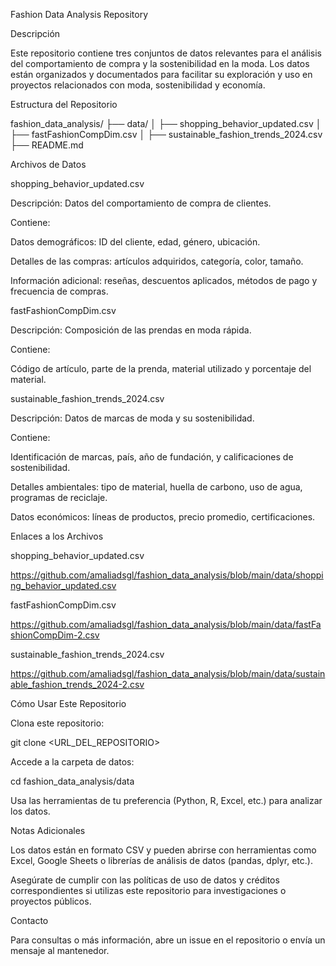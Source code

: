 Fashion Data Analysis Repository

Descripción

Este repositorio contiene tres conjuntos de datos relevantes para el análisis del comportamiento de compra y la sostenibilidad en la moda. Los datos están organizados y documentados para facilitar su exploración y uso en proyectos relacionados con moda, sostenibilidad y economía.

Estructura del Repositorio

fashion_data_analysis/
├── data/
│   ├── shopping_behavior_updated.csv
│   ├── fastFashionCompDim.csv
│   ├── sustainable_fashion_trends_2024.csv
├── README.md

Archivos de Datos

shopping_behavior_updated.csv

Descripción: Datos del comportamiento de compra de clientes.

Contiene:

Datos demográficos: ID del cliente, edad, género, ubicación.

Detalles de las compras: artículos adquiridos, categoría, color, tamaño.

Información adicional: reseñas, descuentos aplicados, métodos de pago y frecuencia de compras.

fastFashionCompDim.csv

Descripción: Composición de las prendas en moda rápida.

Contiene:

Código de artículo, parte de la prenda, material utilizado y porcentaje del material.

sustainable_fashion_trends_2024.csv

Descripción: Datos de marcas de moda y su sostenibilidad.

Contiene:

Identificación de marcas, país, año de fundación, y calificaciones de sostenibilidad.

Detalles ambientales: tipo de material, huella de carbono, uso de agua, programas de reciclaje.

Datos económicos: líneas de productos, precio promedio, certificaciones.

Enlaces a los Archivos

shopping_behavior_updated.csv

https://github.com/amaliadsgl/fashion_data_analysis/blob/main/data/shopping_behavior_updated.csv

fastFashionCompDim.csv

https://github.com/amaliadsgl/fashion_data_analysis/blob/main/data/fastFashionCompDim-2.csv

sustainable_fashion_trends_2024.csv

https://github.com/amaliadsgl/fashion_data_analysis/blob/main/data/sustainable_fashion_trends_2024-2.csv

Cómo Usar Este Repositorio

Clona este repositorio:

git clone <URL_DEL_REPOSITORIO>

Accede a la carpeta de datos:

cd fashion_data_analysis/data

Usa las herramientas de tu preferencia (Python, R, Excel, etc.) para analizar los datos.

Notas Adicionales

Los datos están en formato CSV y pueden abrirse con herramientas como Excel, Google Sheets o librerías de análisis de datos (pandas, dplyr, etc.).

Asegúrate de cumplir con las políticas de uso de datos y créditos correspondientes si utilizas este repositorio para investigaciones o proyectos públicos.

Contacto

Para consultas o más información, abre un issue en el repositorio o envía un mensaje al mantenedor.
